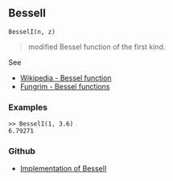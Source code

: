 ## BesselI

```
BesselI(n, z) 
```

> modified Bessel function of the first kind. 

See
* [Wikipedia - Bessel function](https://en.wikipedia.org/wiki/Bessel_function)
* [Fungrim - Bessel functions](http://fungrim.org/topic/Bessel_functions/)


### Examples

```
>> BesselI(1, 3.6)
6.79271
```

### Github

* [Implementation of BesselI](https://github.com/axkr/symja_android_library/blob/master/symja_android_library/matheclipse-core/src/main/java/org/matheclipse/core/builtin/BesselFunctions.java#L478) 
